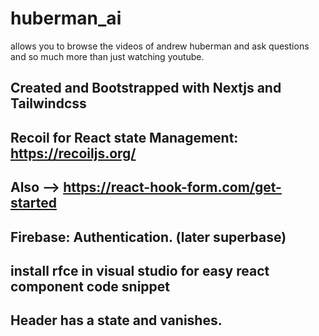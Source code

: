 # huberman_ai
allows you to browse the videos of andrew huberman and ask questions and so much more than just watching youtube.

## Created and Bootstrapped with Nextjs and Tailwindcss

## Recoil for React state Management: https://recoiljs.org/ 

## Also --> https://react-hook-form.com/get-started

## Firebase: Authentication. (later superbase)

## install rfce in visual studio for easy react component code snippet


## Header has a state and vanishes.